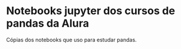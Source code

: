 # Notebooks jupyter dos cursos de pandas da Alura

Cópias dos notebooks que uso para estudar pandas.
